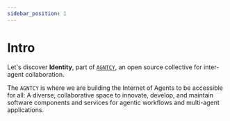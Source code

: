 ```yaml
---
sidebar_position: 1
---
```


# Intro

Let's discover **Identity**, part of [`AGNTCY`](https://agntcy.org/), an open source collective for inter-agent collaboration.

The `AGNTCY` is where we are building the Internet of Agents to be accessible for all: A diverse, collaborative space to innovate, develop, and maintain software components and services for agentic workflows and multi-agent applications.
